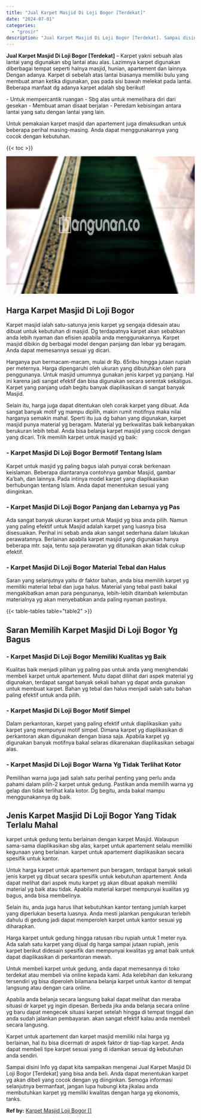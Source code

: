 ```yaml
---
title: "Jual Karpet Masjid Di Loji Bogor [Terdekat]"
date: "2024-07-01"
categories: 
  - "grosir"
description: "Jual Karpet Masjid Di Loji Bogor [Terdekat]. Sampai disini Info yg dapat kita sampaikan mengenai Jual Karpet Masjid Di Loji Bogor [Terdekat] yang bisa anda..."
---
```


**Jual Karpet Masjid Di Loji Bogor \[Terdekat\]** – Karpet yakni sebuah alas lantai yang digunakan sbg lantai atau alas. Lazimnya karpet digunakan diberbagai tempat seperti halnya masjid, hunian, apartement dan lainnya. Dengan adanya. Karpet di sebelah atas lantai biasanya memiliki bulu yang membuat aman ketika digunakan, pas pada sisi bawah melekat pada lantai. Beberapa manfaat dg adanya karpet adalah sbg berikut!

\- Untuk mempercantik ruangan - Sbg alas untuk memelihara diri dari gesekan - Membuat aman disaat berjalan - Peredam kebisingan antara lantai yang satu dengan lantai yang lain.

Untuk pemakaian karpet masjid dan apartement juga dimaksudkan untuk beberapa perihal masing-masing. Anda dapat menggunakannya yang cocok dengan kebutuhan.

{{< toc >}}

![Jual Karpet Masjid Di Loji Bogor [Terdekat]](/images/grosir-karpet-murah-51.png)

## Harga Karpet Masjid Di Loji Bogor

Karpet masjid ialah satu-satunya jenis karpet yg sengaja didesain atau dibuat untuk kebutuhan di masjid. Dg terdapatnya karpet akan sebabkan anda lebih nyaman dan efisien apabila anda menggunakannya. Karpet masjid dibikin dg berbagai model dengan panjang dan lebar yg beragam. Anda dapat memesannya sesuai yg dicari.

Harganya pun bermacam-macam, mulai dr Rp. 65ribu hingga jutaan rupiah per meternya. Harga dipengaruhi oleh ukuran yang dibutuhkan oleh para penggunanya. Untuk masjid umumnya gunakan jenis karpet yg panjang. Hal ini karena jadi sangat efektif dan bisa digunakan secara serentak sekaligus. Karpet yang panjang udah begitu banyak diaplikasikan di sangat banyak Masjid.

Selain itu, harga juga dapat ditentukan oleh corak karpet yang dibuat. Ada sangat banyak motif yg mampu dipilih, makin rumit motifnya maka nilai harganya semakin mahal. Sperti itu jua dg bahan yang digunakan, karpet masjid punya material yg beragam. Material yg berkwalitas baik kebanyakan berukuran lebih tebal. Anda bisa belanja karpet masjid yang cocok dengan yang dicari. Trik memilih karpet untuk masjid yg baik:

### \- Karpet Masjid Di Loji Bogor Bermotif Tentang Islam

Karpet untuk masjid yg paling bagus ialah punyai corak berkenaan keislaman. Beberapa diantaranya contohnya gambar Masjid, gambar Ka’bah, dan lainnya. Pada intinya model karpet yang diaplikasikan berhubungan tentang Islam. Anda dapat menentukan sesuai yang diinginkan.

### \- Karpet Masjid Di Loji Bogor Panjang dan Lebarnya yg Pas

Ada sangat banyak ukuran karpet untuk Masjid yg bisa anda pilih. Namun yang paling efektif untuk Masjid adalah karpet yang luasnya bisa disesuaikan. Perihal ini sebab anda akan sangat sederhana dalam lakukan perawatannya. Berlainan apabila karpet masjid yang digunakan hanya beberapa mtr. saja, tentu saja perawatan yg ditunaikan akan tidak cukup efektif.

### \- Karpet Masjid Di Loji Bogor Material Tebal dan Halus

Saran yang selanjutnya yaitu dr faktor bahan, anda bisa memilih karpet yg memiliki material tebal dan juga halus. Material yang tebal pasti bakal mengakibatkan aman para pengunanya, lebih-lebih ditambah kelembutan materialnya yg akan menyebabkan anda paling nyaman pastinya.

{{< table-tables table="table2" >}}

## Saran Memilih Karpet Masjid Di Loji Bogor Yg Bagus

### \- Karpet Masjid Di Loji Bogor Memiliki Kualitas yg Baik

Kualitas baik menjadi pilihan yg paling pas untuk anda yang menghendaki membeli karpet untuk apartement. Mutu dapat dilihat dari aspek material yg digunakan, terdapat sangat banyak sekali bahan yg dapat anda gunakan untuk membuat karpet. Bahan yg tebal dan halus menjadi salah satu bahan paling efektif untuk anda pilih.

### \- Karpet Masjid Di Loji Bogor Motif Simpel

Dalam perkantoran, karpet yang paling efektif untuk diaplikasikan yaitu karpet yang mempunyai motif simpel. Dimana karpet yg diaplikasikan di perkantoran akan digunakan dengan biasa saja. Apabila karpet yg digunakan banyak motifnya bakal selaras dikarenakan diaplikasikan sebagai alas.

### \- Karpet Masjid Di Loji Bogor Warna Yg Tidak Terlihat Kotor

Pemilihan warna juga jadi salah satu perihal penting yang perlu anda pahami dalam pilih-2 karpet untuk gedung. Pastikan anda memilih warna yg gelap dan tidak terlihat kala kotor. Dg begitu, anda bakal mampu menggunakannya dg baik.

## Jenis Karpet Masjid Di Loji Bogor Yang Tidak Terlalu Mahal

karpet untuk gedung tentu berlainan dengan karpet Masjid. Walaupun sama-sama diaplikasikan sbg alas, karpet untuk apartement selalu memiliki kegunaan yang berlainan. karpet untuk apartement diaplikasikan secara spesifik untuk kantor.

Untuk harga karpet untuk apartement pun beragam, terdapat banyak sekali jenis karpet yg dibuat secara spesifik untuk kebutuhan apartement. Anda dapat melihat dari aspek mutu karpet yg akan dibuat apakah memiliki material yg baik atau tidak. Apabila material karpet mempunyai kualitas yg bagus, anda bisa membelinya.

Selain itu, anda juga harus lihat kebutuhkan kantor tentang jumlah karpet yang diperlukan beserta luasnya. Anda mesti jalankan pengukuran terlebih dahulu di gedung jadi dapat memperoleh karpet untuk kantor sesuai yg diharapkan.

Harga karpet untuk gedung hingga ratusan ribu rupiah untuk 1 meter nya. Ada salah satu karpet yang dijual dg harga sampai jutaan rupiah, jenis karpet berikut didesain spesifik dan mempunyai kwalitas yg amat baik untuk dapat diaplikasikan di perkantoran mewah.

Untuk membeli karpet untuk gedung, anda dapat memesannya di toko terdekat atau membeli via online kepada kami. Ada kelebihan dan kekurang tersendiri yg bisa diperoleh bilamana belanja karpet untuk kantor di tempat langsung atau dengan cara online.

Apabila anda belanja secara langsung bakal dapat melihat dan meraba situasi dr karpet yg ingin dipesan. Berbeda jika anda belanja secara online yg baru dapat mengecek situasi karpet setelah hingga di tempat tinggal dan anda sudah jalankan pembayaran. akan sangat efektif kalau anda membeli secara langusng.

Karpet untuk apartement dan karpet masjid memiliki nilai harga yg berlainan, hal itu bisa dicermati dr aspek faktor dr tiap-tiap karpet. Anda dapat membeli tipe karpet sesuai yang di idamkan sesuai dg kebutuhan anda sendiri.

Sampai disini Info yg dapat kita sampaikan mengenai Jual Karpet Masjid Di Loji Bogor \[Terdekat\] yang bisa anda beli. Anda dapat menentukan karpet yg akan dibeli yang cocok dengan yg diinginkan. Semoga informasi selanjutnya bermanfaat, jangan lupa hubungi kita jikalau anda membutuhkan karpet yg memiliki kwalitas dengan harga yg ekonomis, tanks.

**Ref by:**  [Karpet Masjid Loji Bogor []](https://id.wikipedia.org/wiki/Karpet)
